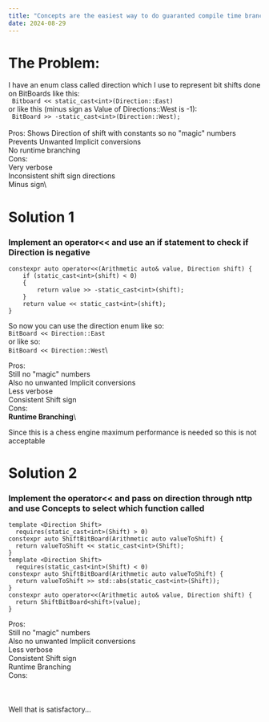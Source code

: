 ```yaml
---
title: "Concepts are the easiest way to do guaranted compile time branching"
date: 2024-08-29
---
```


# The Problem:
I have an enum class called direction which I use to represent bit shifts done on BitBoards like this:\
``` Bitboard << static_cast<int>(Direction::East)```\
or like this (minus sign as Value of Directions::West is -1):\
``` BitBoard >> -static_cast<int>(Direction::West);```\
\
Pros:
Shows Direction of shift with constants so no "magic" numbers\
Prevents Unwanted Implicit conversions\
No runtime branching\
Cons:\
Very verbose\
Inconsistent shift sign directions\
Minus sign\

# Solution 1
### Implement an operator<< and use an if statement to check if Direction is negative
```
constexpr auto operator<<(Arithmetic auto& value, Direction shift) {
    if (static_cast<int>(shift) < 0)
    {
        return value >> -static_cast<int>(shift);
    }
    return value << static_cast<int>(shift);
}
```

So now you can use the direction enum like so:\
``` BitBoard << Direction::East ```\
or like so:\
``` BitBoard << Direction::West ```\

Pros:\
Still no "magic" numbers\
Also no unwanted Implicit conversions\
Less verbose\
Consistent Shift sign\
Cons:\
**Runtime Branching**\

Since this is a chess engine maximum performance is needed so this is not acceptable

# Solution 2
### Implement the operator<< and pass on direction through nttp and use Concepts to select which function called

```
template <Direction Shift>
  requires(static_cast<int>(Shift) > 0)
constexpr auto ShiftBitBoard(Arithmetic auto valueToShift) {
  return valueToShift << static_cast<int>(Shift);
}
template <Direction Shift>
  requires(static_cast<int>(Shift) < 0)
constexpr auto ShiftBitBoard(Arithmetic auto valueToShift) {
  return valueToShift >> std::abs(static_cast<int>(Shift));
}
constexpr auto operator<<(Arithmetic auto& value, Direction shift) {
  return ShiftBitBoard<shift>(value);
}
```
Pros:\
Still no "magic" numbers\
Also no unwanted Implicit conversions\
Less verbose\
Consistent Shift sign\
Runtime Branching\
Cons:\
\
\
\
Well that is satisfactory...
